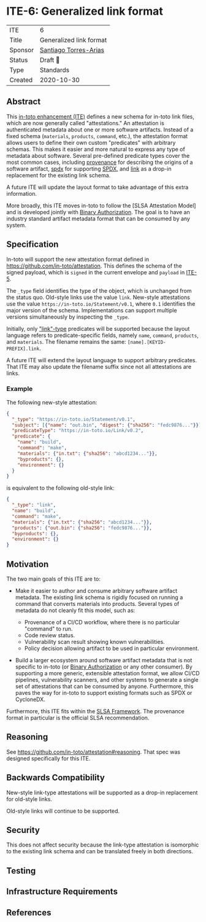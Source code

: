 # ITE-6: Generalized link format

<table>
<tr><td>ITE<td>6
<tr><td>Title<td>Generalized link format
<tr><td>Sponsor<td><a href="https://github.com/santiagotorres">Santiago Torres-Arias</a>
<tr><td>Status<td>Draft 💬
<tr><td>Type<td>Standards
<tr><td>Created<td>2020-10-30
</table>

## Abstract

This [in-toto enhancement (ITE)](https://github.com/in-toto/ITE) defines a new
schema for in-toto link files, which are now generally called "attestations." An
attestation is authenticated metadata about one or more software artifacts.
Instead of a fixed schema (`materials`, `products`, `command`, etc.), the
attestation format allows users to define their own custom "predicates" with
arbitrary schemas. This makes it easier and more natural to express any type of
metadata about software. Several pre-defined predicate types cover the most
common cases, including
[provenance](https://github.com/in-toto/attestation/blob/main/spec/predicates/provenance.md)
for describing the origins of a software artifact,
[spdx](https://github.com/in-toto/attestation/blob/main/spec/predicates/spdx.md)
for supporting [SPDX](https://spdx.dev), and
[link](https://github.com/in-toto/attestation/blob/main/spec/predicates/link.md)
as a drop-in replacement for the existing link schema.

A future ITE will update the layout format to take advantage of this extra
information.

More broadly, this ITE moves in-toto to follow the [SLSA Attestation Model] and
is developed jointly with
[Binary Authorization](https://cloud.google.com/binary-authorization). The goal
is to have an industry standard artifact metadata format that can be consumed by
any system.

## Specification

In-toto will support the new attestation format defined in
<https://github.com/in-toto/attestation>. This defines the schema of the signed
payload, which is `signed` in the current envelope and `payload` in
[ITE-5](../5/README.adoc).

The `_type` field identifies the type of the object, which is unchanged from the
status quo. Old-style links use the value `link`. New-style attestations use the
value `https://in-toto.io/Statement/v0.1`, where `0.1` identifies the major
version of the schema. Implementations can support multiple versions
simultaneously by inspecting the `_type`.

Initially, only
["link"-type](https://github.com/in-toto/attestation/blob/main/spec/predicates/link.md)
predicates will be supported because the layout language refers to
predicate-specific fields, namely `name`, `command`, `products`, and
`materials`. The filename remains the same: `[name].[KEYID-PREFIX].link`.

A future ITE will extend the layout language to support arbitrary
predicates. That ITE may also update the filename suffix since not all
attestations are links.

### Example

The following new-style attestation:

```json
{
  "_type": "https://in-toto.io/Statement/v0.1",
  "subject": [{"name": "out.bin", "digest": {"sha256": "fedc9876..."}}],
  "predicateType": "https://in-toto.io/Link/v0.2",
  "predicate": {
    "name": "build",
    "command": "make",
    "materials": {"in.txt": {"sha256": "abcd1234..."}},
    "byproducts": {},
    "environment": {}
  }
}
```

is equivalent to the following old-style link:

```json
{
  "_type": "link",
  "name": "build",
  "command": "make",
  "materials": {"in.txt": {"sha256": "abcd1234..."}},
  "products": {"out.bin": {"sha256": "fedc9876..."}},
  "byproducts": {},
  "environment": {}
}
```

## Motivation

The two main goals of this ITE are to:

*   Make it easier to author and consume arbitrary software artifact metadata.
    The existing link schema is rigidly focused on running a command that
    converts materials into products. Several types of metadata do not cleanly
    fit this model, such as:

    *   Provenance of a CI/CD workflow, where there is no particular "command"
        to run.
    *   Code review status.
    *   Vulnerability scan result showing known vulnerabilities.
    *   Policy decision allowing artifact to be used in particular environment.

*   Build a larger ecosystem around software artifact metadata that is not
    specific to in-toto (or
    [Binary Authorization](https://cloud.google.com/binary-authorization) or any
    other consumer). By supporting a more generic, extensible attestation
    format, we allow CI/CD pipelines, vulnerability scanners, and other systems
    to generate a single set of attestations that can be consumed by anyone.
    Furthermore, this paves the way for in-toto to support existing formats such
    as SPDX or CycloneDX.

Furthermore, this ITE fits within the
[SLSA Framework](https://github.com/slsa-framework/slsa). The provenance format
in particular is the official SLSA recommendation.

## Reasoning

See <https://github.com/in-toto/attestation#reasoning>. That spec was designed
specifically for this ITE.

## Backwards Compatibility

New-style link-type attestations will be supported as a drop-in replacement for
old-style links.

Old-style links will continue to be supported.

## Security

This does not affect security because the link-type attestation is isomorphic to
the existing link schema and can be translated freely in both directions.

## Testing

## Infrastructure Requirements

## References
